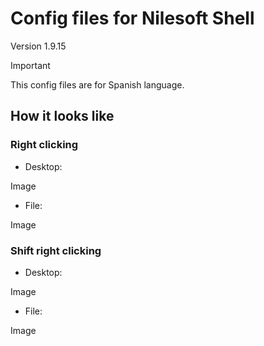 # Config files for Nilesoft Shell

Version 1.9.15

> [!IMPORTANT]
> This config files are for Spanish language.

## How it looks like

### Right clicking

- Desktop:

Image

- File:

Image

### Shift right clicking

- Desktop:

Image

- File:

Image
